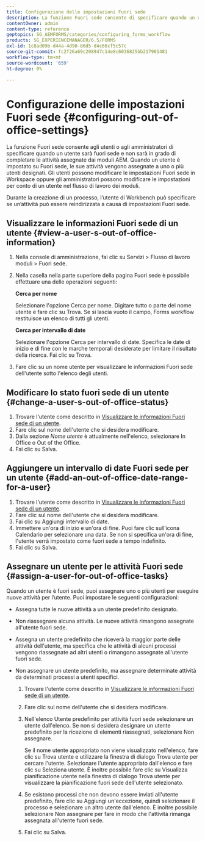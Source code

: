 ```yaml
---
title: Configurazione delle impostazioni Fuori sede
description: La funzione Fuori sede consente di specificare quando un utente sarà fuori sede e non sarà in grado di completare le attività assegnate dai moduli AEM.
contentOwner: admin
content-type: reference
geptopics: SG_AEMFORMS/categories/configuring_forms_workflow
products: SG_EXPERIENCEMANAGER/6.5/FORMS
exl-id: 1c8ad09b-d44a-4d90-86d5-d4c66cf5c57c
source-git-commit: fc2f26a69c208947c14e8c6036825bb217901481
workflow-type: tm+mt
source-wordcount: '659'
ht-degree: 0%

---
```


# Configurazione delle impostazioni Fuori sede {#configuring-out-of-office-settings}

La funzione Fuori sede consente agli utenti o agli amministratori di specificare quando un utente sarà fuori sede e non sarà in grado di completare le attività assegnate dai moduli AEM. Quando un utente è impostato su Fuori sede, le sue attività vengono assegnate a uno o più utenti designati. Gli utenti possono modificare le impostazioni Fuori sede in Workspace oppure gli amministratori possono modificare le impostazioni per conto di un utente nel flusso di lavoro dei moduli.

Durante la creazione di un processo, l’utente di Workbench può specificare se un’attività può essere reindirizzata a causa di impostazioni Fuori sede.

## Visualizzare le informazioni Fuori sede di un utente {#view-a-user-s-out-of-office-information}

1. Nella console di amministrazione, fai clic su Servizi > Flusso di lavoro moduli > Fuori sede.
1. Nella casella nella parte superiore della pagina Fuori sede è possibile effettuare una delle operazioni seguenti:

   **Cerca per nome**

   Selezionare l&#39;opzione Cerca per nome. Digitare tutto o parte del nome utente e fare clic su Trova. Se si lascia vuoto il campo, Forms workflow restituisce un elenco di tutti gli utenti.

   **Cerca per intervallo di date**

   Selezionare l&#39;opzione Cerca per intervallo di date. Specifica le date di inizio e di fine con le marche temporali desiderate per limitare il risultato della ricerca. Fai clic su Trova.

1. Fare clic su un nome utente per visualizzare le informazioni Fuori sede dell&#39;utente sotto l&#39;elenco degli utenti.

## Modificare lo stato fuori sede di un utente {#change-a-user-s-out-of-office-status}

1. Trovare l&#39;utente come descritto in [Visualizzare le informazioni Fuori sede di un utente](configuring-out-office-settings.md#view-a-user-s-out-of-office-information).
1. Fare clic sul nome dell&#39;utente che si desidera modificare.
1. Dalla sezione *Nome utente* è attualmente nell&#39;elenco, selezionare In Office o Out of the Office.
1. Fai clic su Salva.

## Aggiungere un intervallo di date Fuori sede per un utente {#add-an-out-of-office-date-range-for-a-user}

1. Trovare l&#39;utente come descritto in [Visualizzare le informazioni Fuori sede di un utente](configuring-out-office-settings.md#view-a-user-s-out-of-office-information).
1. Fare clic sul nome dell&#39;utente che si desidera modificare.
1. Fai clic su Aggiungi intervallo di date.
1. Immettere un&#39;ora di inizio e un&#39;ora di fine. Puoi fare clic sull’icona Calendario per selezionare una data. Se non si specifica un&#39;ora di fine, l&#39;utente verrà impostato come fuori sede a tempo indefinito.
1. Fai clic su Salva.

## Assegnare un utente per le attività Fuori sede {#assign-a-user-for-out-of-office-tasks}

Quando un utente è fuori sede, puoi assegnare uno o più utenti per eseguire nuove attività per l’utente. Puoi impostare le seguenti configurazioni:

* Assegna tutte le nuove attività a un utente predefinito designato.
* Non riassegnare alcuna attività. Le nuove attività rimangono assegnate all&#39;utente fuori sede.
* Assegna un utente predefinito che riceverà la maggior parte delle attività dell&#39;utente, ma specifica che le attività di alcuni processi vengono riassegnate ad altri utenti o rimangono assegnate all&#39;utente fuori sede.
* Non assegnare un utente predefinito, ma assegnare determinate attività da determinati processi a utenti specifici.

   1. Trovare l&#39;utente come descritto in [Visualizzare le informazioni Fuori sede di un utente](configuring-out-office-settings.md#view-a-user-s-out-of-office-information).
   1. Fare clic sul nome dell&#39;utente che si desidera modificare.
   1. Nell&#39;elenco Utente predefinito per attività fuori sede selezionare un utente dall&#39;elenco. Se non si desidera designare un utente predefinito per la ricezione di elementi riassegnati, selezionare Non assegnare.

      Se il nome utente appropriato non viene visualizzato nell&#39;elenco, fare clic su Trova utente e utilizzare la finestra di dialogo Trova utente per cercare l&#39;utente. Selezionare l&#39;utente appropriato dall&#39;elenco e fare clic su Seleziona utente. È inoltre possibile fare clic su Visualizza pianificazione utente nella finestra di dialogo Trova utente per visualizzare la pianificazione fuori sede dell&#39;utente selezionato.

   1. Se esistono processi che non devono essere inviati all&#39;utente predefinito, fare clic su Aggiungi un&#39;eccezione, quindi selezionare il processo e selezionare un altro utente dall&#39;elenco. È inoltre possibile selezionare Non assegnare per fare in modo che l&#39;attività rimanga assegnata all&#39;utente fuori sede.
   1. Fai clic su Salva.
